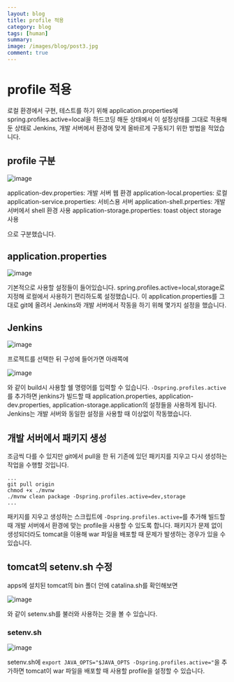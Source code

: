 ```yaml
---
layout: blog
title: profile 적용
category: blog
tags: [human]  
summary:
image: /images/blog/post3.jpg
comment: true
---
```

# profile 적용
로컬 환경에서 구현, 테스트를 하기 위해 application.properties에 spring.profiles.active=local을 하드코딩 해둔 상태에서
이 설정상태를 그대로 적용해 둔 상태로 Jenkins, 개발 서버에서 환경에 맞게 올바르게 구동되기 위한 방법을 적었습니다.

## profile 구분

![image](https://user-images.githubusercontent.com/10074426/52618372-fdacf280-2ee1-11e9-8c01-8db126d32d9f.png)

application-dev.properties: 개발 서버 웹 환경
application-local.properties: 로컬
application-service.properties: 서비스용 서버
application-shell.prperties: 개발서버에서 shell 환경 사용
application-storage.properties: toast object storage 사용

으로 구분했습니다.

## application.properties
![image](https://user-images.githubusercontent.com/10074426/52618977-b7f12980-2ee3-11e9-9bbd-5e8cbce37f5f.png)

기본적으로 사용할 설정들이 들어있습니다.
spring.profiles.active=local,storage로 지정해 로컬에서 사용하기 편리하도록 설정했습니다.
이 application.properties를 그대로 git에 올려서 Jenkins와 개발 서버에서 작동을 하기 위해 몇가지 설정을 했습니다.

## Jenkins

![image](https://user-images.githubusercontent.com/10074426/52619081-1918fd00-2ee4-11e9-9f3a-f2ba83e01374.png)

프로젝트를 선택한 뒤 구성에 들어가면 아래쪽에

![image](https://user-images.githubusercontent.com/10074426/52618425-246b2900-2ee2-11e9-9a08-01b93d57a50f.png)

와 같이 build시 사용할 쉘 명령어를 입력할 수 있습니다.
```-Dspring.profiles.active```를 추가하면 jenkins가 빌드할 때 
application.properties, application-dev.properties, application-storage.application의 설정들을 사용하게 됩니다.
Jenkins는 개발 서버와 동일한 설정을 사용할 때 이상없이 작동했습니다.

## 개발 서버에서 패키지 생성
조금씩 다를 수 있지만 git에서 pull을 한 뒤 기존에 있던 패키지를 지우고 다시 생성하는 작업을 수행할 것입니다.
```
...
git pull origin
chmod +x ./mvnw
./mvnw clean package -Dspring.profiles.active=dev,storage
...
```

패키지를 지우고 생성하는 스크립트에 ```-Dspring.profiles.active=```를 추가해 빌드할 때 개발 서버에서 환경에 맞는 profile을 사용할 수 있도록 합니다.
패키지가 문제 없이 생성되더라도 tomcat을 이용해 war 파일을 배포할 때 문제가 발생하는 경우가 있을 수 있습니다.

## tomcat의 setenv.sh 수정
apps에 설치된 tomcat의 bin 폴더 안에 catalina.sh를 확인해보면

![image](https://user-images.githubusercontent.com/10074426/52618439-31881800-2ee2-11e9-8208-24d4ddd38559.png)

와 같이 setenv.sh를 불러와 사용하는 것을 볼 수 있습니다.

### setenv.sh

![image](https://user-images.githubusercontent.com/10074426/52618911-88422180-2ee3-11e9-81bd-f79e116f7c56.png)

setenv.sh에 ```export JAVA_OPTS="$JAVA_OPTS -Dspring.profiles.active="```을 추가하면 tomcat이 war 파일을 배포할 때 사용할 profile을 설정할 수 있습니다.
